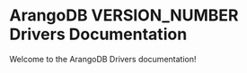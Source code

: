 ArangoDB VERSION_NUMBER Drivers Documentation
=============================================

Welcome to the ArangoDB Drivers documentation! 


